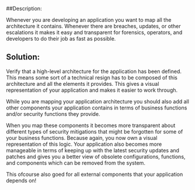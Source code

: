 ##Description:

Whenever you are developing an application you want to map all the architecture it contains. Whenever there are breaches, updates, or other escalations it makes it easy and transparent for forensics, operators, and developers to do their job as fast as possible.

## Solution:
Verify that a high-level architecture for the application has been defined. This means some sort of a technical resign has to be composed of this architecture and all the elements it provides. This gives a visual representation of your application and makes it easier to work through.

While you are mapping your application architecture you should also add all other components your application contains in terms of business functions and/or security functions they provide.

When you map these components it becomes more transparent about different types of security mitigations that might be forgotten for some of your business functions. Because again, you now own a visual representation of this logic. Your application also becomes more manageable in terms of keeping up with the latest security updates and patches and gives you a better view of obsolete configurations, functions, and components which can be removed from the system.

This ofcourse also goed for all external components that your application depends on!

